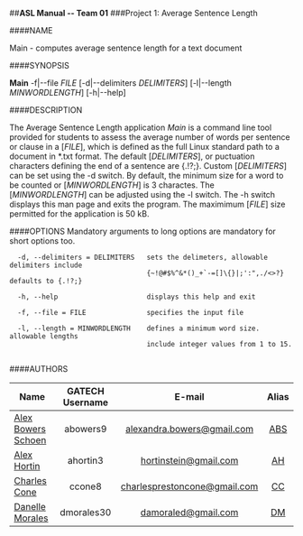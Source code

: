 ##**ASL Manual -- Team 01**
###Project 1: Average Sentence Length

####NAME       

Main - computes average sentence length for a text document

####SYNOPSIS        

**Main** -f|--file _FILE_ [-d|--delimiters _DELIMITERS_] [-l|--length _MINWORDLENGTH_] [-h|--help]


####DESCRIPTION    

The Average Sentence Length application *Main* is a command line tool provided for students to assess the average number of words per sentence or clause in a [_FILE_], which is defined as the full Linux standard path to a document in *.txt format.  The default [_DELIMITERS_], or puctuation characters defining the end of a sentence are {.!?;}.  Custom [_DELIMITERS_] can be set using the -d switch.  By default, the minimum size for a word to be counted or [_MINWORDLENGTH_] is 3 charactes.  The [_MINWORDLENGTH_] can be adjusted using the -l switch. The -h switch displays this man page and exits the program.  The maximimum [_FILE_] size permitted for the application is 50 kB.   


####OPTIONS
Mandatory arguments to long options are mandatory for short options too.
```
  -d, --delimiters = DELIMITERS   sets the delimeters, allowable delimiters include 
                                  {~!@#$%^&*()_+`-=[]\{}|;':",./<>?}  defaults to {.!?;}
                                
  -h, --help                      displays this help and exit
  
  -f, --file = FILE               specifies the input file
  
  -l, --length = MINWORDLENGTH    defines a minimum word size.  allowable lengths 
                                  include integer values from 1 to 15.
  
```
####AUTHORS      

| Name  				| GATECH Username		| E-mail						| Alias |
| --------------------- |:---------------------:|:-----------------------------:|:-----:| 
| [Alex Bowers Schoen](http://github.com/bowersaa )  	| abowers9				| alexandra.bowers@gmail.com 	| [ABS](http://github.com/bowersaa )   |
| [Alex Hortin](http://github.com/hortinstein) 	 		| ahortin3				| hortinstein@gmail.com  		| [AH](http://github.com/hortinstein )    |
| [Charles Cone](http://github.com/ccone8)  	 		| ccone8		        | charlesprestoncone@gmail.com  | [CC](http://github.com/ccone8 )    |
| [Danelle Morales](http://github.com/DannieMorales) 		| dmorales30			| damoraled@gmail.com | [DM](http://github.com/DannieMorales)   |
